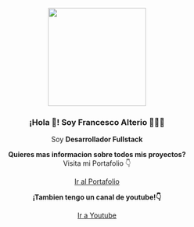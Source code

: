 <p align="center" width="300">
   <img align="center" width="200" src="https://francescoalterio.com/yocirculo.png" />
   <h3 align="center">¡Hola 👋! Soy Francesco Alterio 👨🏻‍💻</h3>
</p>

<p align="center">Soy <strong>Desarrollador Fullstack</strong><br /></p>

<p align="center">
 <strong>Quieres mas informacion sobre todos mis proyectos?</strong> <br /> Visita mi Portafolio 👇</strong>
   <p align="center">
      <a href="https://francescoalterio.com" target="__blank">
       Ir al Portafolio
     </a>
   </p>
</p>

<p align="center">
 <strong>¡Tambien tengo un canal de youtube!👇</strong>
   <p align="center">
      <a href="https://www.youtube.com/channel/UCgX7Wp7QOG0PSTuLh-MVN7Q" target="__blank">
       Ir a Youtube
     </a>
   </p>
</p>

